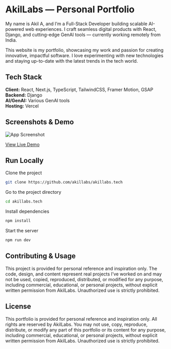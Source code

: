 # AkilLabs — Personal Portfolio

My name is Akil A, and I’m a Full-Stack Developer building scalable AI-powered web experiences. I craft seamless digital products with React, Django, and cutting-edge GenAI tools — currently working remotely from India.

This website is my portfolio, showcasing my work and passion for creating innovative, impactful software. I love experimenting with new technologies and staying up-to-date with the latest trends in the tech world.

## Tech Stack

**Client:** React, Next.js, TypeScript, TailwindCSS, Framer Motion, GSAP  
**Backend:** Django  
**AI/GenAI:** Various GenAI tools  
**Hosting:** Vercel

## Screenshots & Demo

![App Screenshot](https://www.akillabs.tech/Coverimage.png)

[View Live Demo](https://www.AkilLabs.me/)

## Run Locally

Clone the project

```bash
git clone https://github.com/akillabs/akillabs.tech
```

Go to the project directory

```bash
cd akillabs.tech
```

Install dependencies

```bash
npm install
```

Start the server

```bash
npm run dev
```


## Contributing & Usage

This project is provided for personal reference and inspiration only. The code, design, and content represent real projects I’ve worked on and may not be used, copied, reproduced, distributed, or modified for any purpose, including commercial, educational, or personal projects, without explicit written permission from AkilLabs. Unauthorized use is strictly prohibited.

## License

This portfolio is provided for personal reference and inspiration only. All rights are reserved by AkilLabs. You may not use, copy, reproduce, distribute, or modify any part of this portfolio or its content for any purpose, including commercial, educational, or personal projects, without explicit written permission from AkilLabs. Unauthorized use is strictly prohibited.
